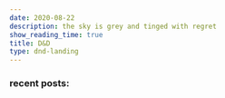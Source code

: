 ```yaml
---
date: 2020-08-22
description: the sky is grey and tinged with regret
show_reading_time: true
title: D&D
type: dnd-landing
---
```


### recent posts:
